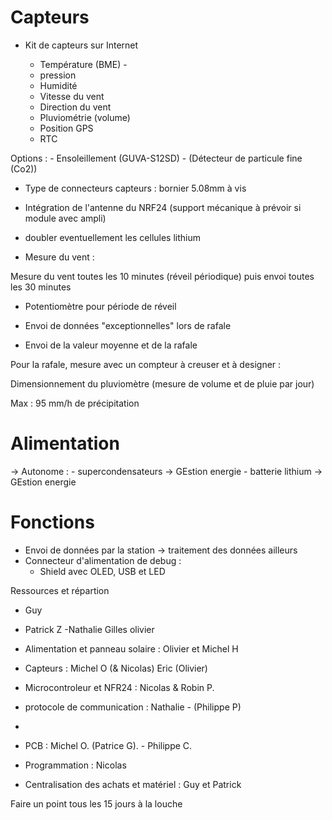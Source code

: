 # Capteurs



- Kit de capteurs sur Internet 


    - Température     (BME)  -
    - pression
    - Humidité
    - Vitesse du vent
    - Direction du vent 
    - Pluviométrie (volume)
    - Position GPS
    - RTC

Options :  - Ensoleillement (GUVA-S12SD)
           - (Détecteur de particule fine (Co2))

- Type de connecteurs capteurs : bornier 5.08mm à vis 

- Intégration de l'antenne du NRF24 (support mécanique à prévoir si module avec ampli)
- doubler eventuellement les cellules lithium



- Mesure du vent :

Mesure du vent toutes les 10 minutes (réveil périodique) puis envoi toutes les 30 minutes
- Potentiomètre pour période de réveil
- Envoi de données "exceptionnelles" lors de rafale

- Envoi de la valeur moyenne et de la rafale

Pour la rafale, mesure avec un compteur à creuser et à designer :


Dimensionnement du pluviomètre  (mesure de volume et de pluie par jour)

Max : 95 mm/h de précipitation



# Alimentation

-> Autonome : 
    - supercondensateurs -> GEstion energie
    - batterie lithium  -> GEstion energie

# Fonctions

- Envoi de données par la station -> traitement des données ailleurs 
- Connecteur d'alimentation de debug : 
    - Shield avec OLED, USB et LED

 
Ressources et répartion
- Guy
- Patrick Z
-Nathalie
Gilles
olivier



- Alimentation et panneau solaire : Olivier et Michel H

- Capteurs : Michel O (& Nicolas) Eric (Olivier)

- Microcontroleur et NFR24 : Nicolas & Robin P.

- protocole de communication : Nathalie - (Philippe P)


- 

- PCB : Michel O. (Patrice G). - Philippe C.

- Programmation : Nicolas

- Centralisation des achats et matériel : Guy et Patrick


Faire un point tous les 15 jours à la louche

